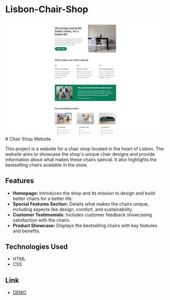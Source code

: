 # Lisbon-Chair-Shop

<img src="Chair-Shop.png">
# Chair Shop Website

This project is a website for a chair shop located in the heart of Lisbon. The website aims to showcase the shop's unique chair designs and provide information about what makes these chairs special. It also highlights the bestselling chairs available in the store.

## Features

- **Homepage:** Introduces the shop and its mission to design and build better chairs for a better life.
- **Special Features Section:** Details what makes the chairs unique, including aspects like design, comfort, and sustainability.
- **Customer Testimonials:** Includes customer feedback showcasing satisfaction with the chairs.
- **Product Showcase:** Displays the bestselling chairs with key features and benefits.

## Technologies Used

- HTML
- CSS


## Link 

-  [DEMO](href="https://momoozo.github.io/Lisbon-Chair-Shop/")

